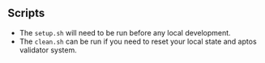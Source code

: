 ## Scripts

- The `setup.sh` will need to be run before any local development. 
- The `clean.sh` can be run if you need to reset your local state and aptos validator system. 
